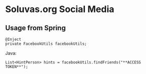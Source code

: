 # Soluvas.org Social Media

## Usage from Spring

	@Inject
	private FacebookUtils facebookUtils;

Java:

	List<HintPerson> hints = facebookUtils.findFriends("**ACCESS TOKEN**");
